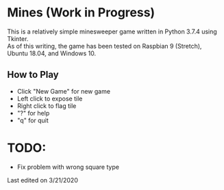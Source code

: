 # Mines (Work in Progress)
This is a relatively simple minesweeper game written in Python 3.7.4 using Tkinter.<br/>
As of this writing, the game has been tested on Raspbian 9 (Stretch), Ubuntu 18.04, and Windows 10.

## How to Play
* Click "New Game" for new game
* Left click to expose tile
* Right click to flag tile
* "?" for help
* "q" for quit

# TODO:
* Fix problem with wrong square type

Last edited on 3/21/2020
